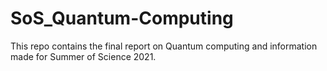 # SoS_Quantum-Computing
This repo contains the final report on Quantum computing and information made for Summer of Science 2021. 
